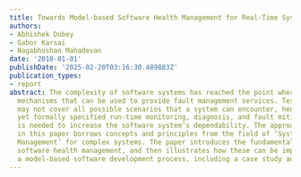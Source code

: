 ```yaml
---
title: Towards Model-based Software Health Management for Real-Time Systems
authors:
- Abhishek Dubey
- Gabor Karsai
- Nagabhushan Mahadevan
date: '2010-01-01'
publishDate: '2025-02-20T03:16:30.489883Z'
publication_types:
- report
abstract: The complexity of software systems has reached the point where we need run-time
  mechanisms that can be used to provide fault management services. Testing and verification
  may not cover all possible scenarios that a system can encounter, hence a simpler,
  yet formally specified run-time monitoring, diagnosis, and fault mitigation architecture
  is needed to increase the software system’s dependability. The approach described
  in this paper borrows concepts and principles from the field of ‘Systems Health
  Management’ for complex systems. The paper introduces the fundamental ideas for
  software health management, and then illustrates how these can be implemented in
  a model-based software development process, including a case study and related work.
---
```

